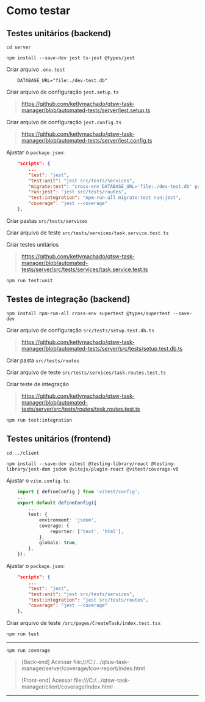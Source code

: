 # Como testar

## Testes unitários (backend)

`cd server`

`npm install --save-dev jest ts-jest @types/jest`

Criar arquivo `.env.test`

```ENV
    DATABASE_URL="file:./dev-test.db"
```

Criar arquivo de configuração `jest.setup.ts`

> https://github.com/ketlymachado/qtsw-task-manager/blob/automated-tests/server/jest.setup.ts

Criar arquivo de configuração `jest.config.ts`

> https://github.com/ketlymachado/qtsw-task-manager/blob/automated-tests/server/jest.config.ts

Ajustar o `package.json`:

```JSON
    "scripts": {
        ...
        "test": "jest",
        "test:unit": "jest src/tests/services",
        "migrate:test": "cross-env DATABASE_URL='file:./dev-test.db' prisma migrate reset --force --skip-seed --schema=../prisma/schema.prisma",
        "run:jest": "jest src/tests/routes",
        "test:integration": "npm-run-all migrate:test run:jest",
        "coverage": "jest --coverage"
    },
```

Criar pastas `src/tests/services`

Criar arquivo de teste `src/tests/services/task.service.test.ts`

Criar testes unitários

> https://github.com/ketlymachado/qtsw-task-manager/blob/automated-tests/server/src/tests/services/task.service.test.ts

`npm run test:unit`

## Testes de integração (backend)

`npm install npm-run-all cross-env supertest @types/supertest --save-dev`

Criar arquivo de configuração `src/tests/setup.test.db.ts`

> https://github.com/ketlymachado/qtsw-task-manager/blob/automated-tests/server/src/tests/setup.test.db.ts

Criar pasta `src/tests/routes`

Criar arquivo de teste `src/tests/services/task.routes.test.ts`

Criar teste de integração

> https://github.com/ketlymachado/qtsw-task-manager/blob/automated-tests/server/src/tests/routes/task.routes.test.ts

`npm run test:integration`

## Testes unitários (frontend)

`cd ../client`

`npm install --save-dev vitest @testing-library/react @testing-library/jest-dom jsdom @vitejs/plugin-react @vitest/coverage-v8`

Ajustar o `vite.config.ts`:

```Typescript
    import { defineConfig } from 'vitest/config';
    ...
    export default defineConfig({
        ...
        test: {
            environment: 'jsdom',
            coverage: {
                reporter: ['text', 'html'],
            },
            globals: true,
        },
    });
```

Ajustar o `package.json`:

```JSON
    "scripts": {
        ...
        "test": "jest",
        "test:unit": "jest src/tests/services",
        "test:integration": "jest src/tests/routes",
        "coverage": "jest --coverage"
    },
```

Criar arquivo de teste `/src/pages/CreateTask/index.test.tsx`

`npm run test`

---

`npm run coverage`

> [Back-end] Acessar file:///C:/.../qtsw-task-manager/server/coverage/lcov-report/index.html
>
> [Front-end] Acessar file:///C:/.../qtsw-task-manager/client/coverage/index.html

---
